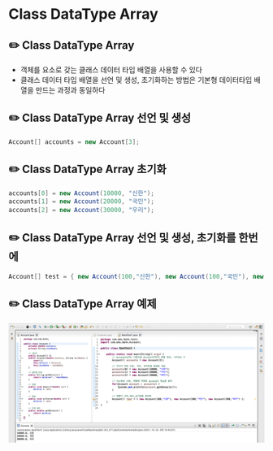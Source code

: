 # Class DataType Array


## ✏️  Class DataType Array

- 객체를 요소로 갖는 클래스 데이터 타입 배열을 사용할 수 있다
- 클래스 데이터 타입 배열을 선언 및 생성, 초기화하는 방법은 기본형 데이터타입 배열을 만드는 과정과 동일하다

## ✏️  Class DataType Array 선언 및 생성

```java
Account[] accounts = new Account[3];
```

## ✏️  Class DataType Array 초기화

```java
accounts[0] = new Account(10000, "신한");
accounts[1] = new Account(20000, "국민");
accounts[2] = new Account(30000, "우리");
```

## ✏️  Class DataType Array 선언 및 생성, 초기화를 한번에

```java
Account[] test = { new Account(100,"신한"), new Account(100,"국민"), new Account(100,"우리") };
```

## ✏️  Class DataType Array 예제

![image](img/04.png)